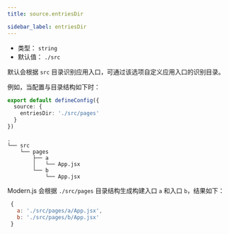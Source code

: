 ```yaml
---
title: source.entriesDir

sidebar_label: entriesDir
---
```




* 类型： `string`
* 默认值： `./src`


默认会根据 `src` 目录识别应用入口，可通过该选项自定义应用入口的识别目录。

例如，当配置与目录结构如下时：

```typescript title="modern.config.ts"
export default defineConfig({
  source: {
    entriesDir: './src/pages'
  }
})
```

``` title="项目目录结构"
.
└── src
    └── pages
        ├── a
        │   └── App.jsx
        └── b
            └── App.jsx
```

Modern.js 会根据 `./src/pages` 目录结构生成构建入口 `a` 和入口 `b`，结果如下：

```js
 {
   a: './src/pages/a/App.jsx',
   b: './src/pages/b/App.jsx'
 }
```

